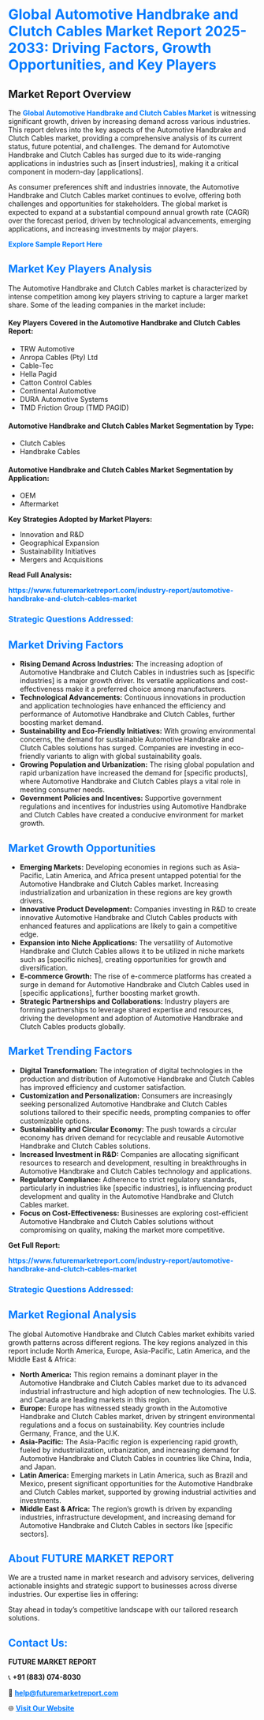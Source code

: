 <h1 style="color: #007BFF;">Global Automotive Handbrake and Clutch Cables Market Report 2025-2033: Driving Factors, Growth Opportunities, and Key Players</h1>

<section id="overview">
<h2>Market Report Overview</h2>
<p>The <a href="https://www.futuremarketreport.com/industry-report/automotive-handbrake-and-clutch-cables-market" style="color: #007BFF; text-decoration: none;"><strong>Global Automotive Handbrake and Clutch Cables Market</strong></a> is witnessing significant growth, driven by increasing demand across various industries. This report delves into the key aspects of the Automotive Handbrake and Clutch Cables market, providing a comprehensive analysis of its current status, future potential, and challenges. The demand for Automotive Handbrake and Clutch Cables has surged due to its wide-ranging applications in industries such as [insert industries], making it a critical component in modern-day [applications].</p>
<p>As consumer preferences shift and industries innovate, the Automotive Handbrake and Clutch Cables market continues to evolve, offering both challenges and opportunities for stakeholders. The global market is expected to expand at a substantial compound annual growth rate (CAGR) over the forecast period, driven by technological advancements, emerging applications, and increasing investments by major players.</p>
</section>

<section id="overview">
<p><a href="https://www.futuremarketreport.com/request-sample/reportId=81657" style="color: #007BFF; text-decoration: none;"><strong>Explore Sample Report Here</strong></a></p>
</section>

<section id="key-players">
<h2 style="color: #007BFF;">Market Key Players Analysis</h2>
<p>The Automotive Handbrake and Clutch Cables market is characterized by intense competition among key players striving to capture a larger market share. Some of the leading companies in the market include:</p>
<h4>Key Players Covered in the Automotive Handbrake and Clutch Cables Report:</h4>
<ul><li>TRW Automotive</li><li>Anropa Cables (Pty) Ltd</li><li>Cable-Tec</li><li>Hella Pagid</li><li>Catton Control Cables</li><li>Continental Automotive</li><li>DURA Automotive Systems</li><li>TMD Friction Group (TMD PAGID)</li></ul>
<h4>Automotive Handbrake and Clutch Cables Market Segmentation by Type:</h4>
<ul><li>Clutch Cables</li><li>Handbrake Cables</li></ul>

<h4>Automotive Handbrake and Clutch Cables Market Segmentation by Application:</h4>
<ul><li>OEM</li><li>Aftermarket</li></ul>
<p><strong>Key Strategies Adopted by Market Players:</strong></p>
<ul>
<li>Innovation and R&D</li>
<li>Geographical Expansion</li>
<li>Sustainability Initiatives</li>
<li>Mergers and Acquisitions</li>
</ul>
</section>

<section>
<p><strong>Read Full Analysis: </strong></p><a href="https://www.futuremarketreport.com/industry-report/automotive-handbrake-and-clutch-cables-market" style="color: #007BFF; text-decoration: none;"><strong>https://www.futuremarketreport.com/industry-report/automotive-handbrake-and-clutch-cables-market</strong></a>
<h3 style="color: #007BFF;">Strategic Questions Addressed:</h3>
</section>

<section id="driving-factors">
<h2 style="color: #007BFF;">Market Driving Factors</h2>
<ul>
<li><strong>Rising Demand Across Industries:</strong> The increasing adoption of Automotive Handbrake and Clutch Cables in industries such as [specific industries] is a major growth driver. Its versatile applications and cost-effectiveness make it a preferred choice among manufacturers.</li>
<li><strong>Technological Advancements:</strong> Continuous innovations in production and application technologies have enhanced the efficiency and performance of Automotive Handbrake and Clutch Cables, further boosting market demand.</li>
<li><strong>Sustainability and Eco-Friendly Initiatives:</strong> With growing environmental concerns, the demand for sustainable Automotive Handbrake and Clutch Cables solutions has surged. Companies are investing in eco-friendly variants to align with global sustainability goals.</li>
<li><strong>Growing Population and Urbanization:</strong> The rising global population and rapid urbanization have increased the demand for [specific products], where Automotive Handbrake and Clutch Cables plays a vital role in meeting consumer needs.</li>
<li><strong>Government Policies and Incentives:</strong> Supportive government regulations and incentives for industries using Automotive Handbrake and Clutch Cables have created a conducive environment for market growth.</li>
</ul>
</section>

<section id="growth-opportunities">
<h2 style="color: #007BFF;">Market Growth Opportunities</h2>
<ul>
<li><strong>Emerging Markets:</strong> Developing economies in regions such as Asia-Pacific, Latin America, and Africa present untapped potential for the Automotive Handbrake and Clutch Cables market. Increasing industrialization and urbanization in these regions are key growth drivers.</li>
<li><strong>Innovative Product Development:</strong> Companies investing in R&D to create innovative Automotive Handbrake and Clutch Cables products with enhanced features and applications are likely to gain a competitive edge.</li>
<li><strong>Expansion into Niche Applications:</strong> The versatility of Automotive Handbrake and Clutch Cables allows it to be utilized in niche markets such as [specific niches], creating opportunities for growth and diversification.</li>
<li><strong>E-commerce Growth:</strong> The rise of e-commerce platforms has created a surge in demand for Automotive Handbrake and Clutch Cables used in [specific applications], further boosting market growth.</li>
<li><strong>Strategic Partnerships and Collaborations:</strong> Industry players are forming partnerships to leverage shared expertise and resources, driving the development and adoption of Automotive Handbrake and Clutch Cables products globally.</li>
</ul>
</section>

<section id="trending-factors">
<h2 style="color: #007BFF;">Market Trending Factors</h2>
<ul>
<li><strong>Digital Transformation:</strong> The integration of digital technologies in the production and distribution of Automotive Handbrake and Clutch Cables has improved efficiency and customer satisfaction.</li>
<li><strong>Customization and Personalization:</strong> Consumers are increasingly seeking personalized Automotive Handbrake and Clutch Cables solutions tailored to their specific needs, prompting companies to offer customizable options.</li>
<li><strong>Sustainability and Circular Economy:</strong> The push towards a circular economy has driven demand for recyclable and reusable Automotive Handbrake and Clutch Cables solutions.</li>
<li><strong>Increased Investment in R&D:</strong> Companies are allocating significant resources to research and development, resulting in breakthroughs in Automotive Handbrake and Clutch Cables technology and applications.</li>
<li><strong>Regulatory Compliance:</strong> Adherence to strict regulatory standards, particularly in industries like [specific industries], is influencing product development and quality in the Automotive Handbrake and Clutch Cables market.</li>
<li><strong>Focus on Cost-Effectiveness:</strong> Businesses are exploring cost-efficient Automotive Handbrake and Clutch Cables solutions without compromising on quality, making the market more competitive.</li>
</ul>
</section>

<section>
<p><strong>Get Full Report: </strong></p><a href="https://www.futuremarketreport.com/industry-report/automotive-handbrake-and-clutch-cables-market" style="color: #007BFF; text-decoration: none;"><strong>https://www.futuremarketreport.com/industry-report/automotive-handbrake-and-clutch-cables-market</strong></a>
<h3 style="color: #007BFF;">Strategic Questions Addressed:</h3>
</section>


<section id="regional-analysis">
<h2 style="color: #007BFF;">Market Regional Analysis</h2>
<p>The global Automotive Handbrake and Clutch Cables market exhibits varied growth patterns across different regions. The key regions analyzed in this report include North America, Europe, Asia-Pacific, Latin America, and the Middle East & Africa:</p>
<ul>
<li><strong>North America:</strong> This region remains a dominant player in the Automotive Handbrake and Clutch Cables market due to its advanced industrial infrastructure and high adoption of new technologies. The U.S. and Canada are leading markets in this region.</li>
<li><strong>Europe:</strong> Europe has witnessed steady growth in the Automotive Handbrake and Clutch Cables market, driven by stringent environmental regulations and a focus on sustainability. Key countries include Germany, France, and the U.K.</li>
<li><strong>Asia-Pacific:</strong> The Asia-Pacific region is experiencing rapid growth, fueled by industrialization, urbanization, and increasing demand for Automotive Handbrake and Clutch Cables in countries like China, India, and Japan.</li>
<li><strong>Latin America:</strong> Emerging markets in Latin America, such as Brazil and Mexico, present significant opportunities for the Automotive Handbrake and Clutch Cables market, supported by growing industrial activities and investments.</li>
<li><strong>Middle East & Africa:</strong> The region’s growth is driven by expanding industries, infrastructure development, and increasing demand for Automotive Handbrake and Clutch Cables in sectors like [specific sectors].</li>
</ul>
</section>

<footer>
<h2 style="color: #007BFF;">About FUTURE MARKET REPORT</h2>
<p>We are a trusted name in market research and advisory services, delivering actionable insights and strategic support to businesses across diverse industries. Our expertise lies in offering:</p>

<p>Stay ahead in today’s competitive landscape with our tailored research solutions.</p>

<h2 style="color: #007BFF;">Contact Us:</h2>
<p><strong>FUTURE MARKET REPORT</strong></p>
<p>📞 <strong>+91 (883) 074-8030</strong></p>
<p>📧 <strong><a href="mailto:help@futuremarketreport.com" style="color: #007BFF;">help@futuremarketreport.com</a></strong></p>
<p>🌐 <strong><a href="https://www.futuremarketreport.com/" style="color: #007BFF;">Visit Our Website</a></strong></p>
</footer>